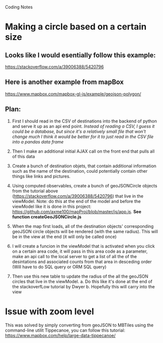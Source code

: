 Coding Notes

# Making a circle based on a certain size
## Looks like I would esentially follow this example: 
https://stackoverflow.com/a/39006388/5420796
## Here is another example from mapBox
https://www.mapbox.com/mapbox-gl-js/example/geojson-polygon/

## Plan:

1. First I should read in the CSV of destinations into the backend of python and serve it up as an api end point.
*Instead of reading a CSV, I guess it could be a database, but since it's a relatively small file that won't change much I think it would be better for it to just read in the CSV file into a pandas data frame*

2. Then I make an additional initial AJAX call on the front end that pulls all of this data

3. Create a bunch of destination objets, that contain additional information such as the name of the destination, could potentially contain other things like links and pictures.

4. Using computed observables, create a bunch of geoJSONCircle objects from the tutorial above (https://stackoverflow.com/a/39006388/5420796) that live in the viewModel. Note: do this at the end of the model and before the viewModel like it is done in this project: https://github.com/axme100/mapProj/blob/master/js/app.js. **See function createGeoJSONCircle.js**

5. When the map first loads, all of the destination objects' corresponding geoJSON circle objects will be rendered (with the same radius). This will be in the view at the end (it will only be called once)

6. I will create a funcion in the viewModel that is activated when you click on a certain area code, it will pass in this area code as a parameter, make an api call to the local server to get a list of all the of the desintations and associated counts from that area in desceding order (Will have to do SQL query or ORM SQL query)

7. Then use this new table to update the radius of the all the geoJSON circles that live in the viewModel.
	a. Do this like it's done at the end of the stackoverfLow tutorial by Dwyer
	b. Hopefully this will carry into the view

# Issue with zoom level
This was solved by simply converting from geoJSON to MBTiles using the command-line utilit Tippecanoe, you can follow this tutorial:
https://www.mapbox.com/help/large-data-tippecanoe/